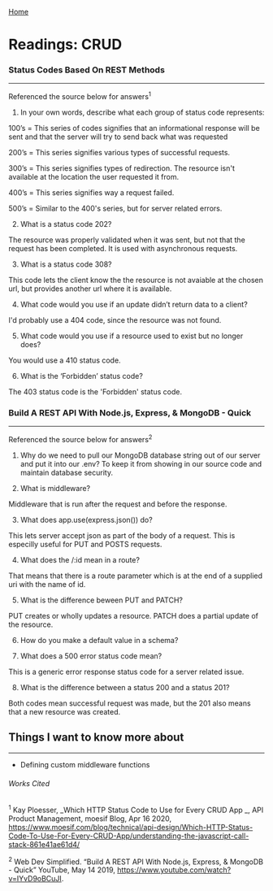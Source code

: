[Home](README.md)

# Readings: CRUD

### Status Codes Based On REST Methods
---------------

Referenced the source below for answers<sup>1<sup>

1. In your own words, describe what each group of status code represents:

  100’s = This series of codes signifies that an informational response will be sent and that the server will try to send back what was requested
        
  200’s = This series signifies various types of successful requests.
        
  300’s = This series signifies types of redirection. The resource isn't available at the location the user requested it from.
  
  400’s = This series signifies way a request failed.
  
  500’s = Similar to the 400's series, but for server related errors.

2. What is a status code 202?

  The resource was properly validated when it was sent, but not that the request has been completed. It is used with asynchronous requests.

3. What is a status code 308?

  This code lets the client know the the resource is not avaiable at the chosen url, but provides another url where it is available.

4. What code would you use if an update didn’t return data to a client?

  I'd probably use a 404 code, since the resource was not found.

5. What code would you use if a resource used to exist but no longer does?

  You would use a 410 status code.

6. What is the ‘Forbidden’ status code?

  The 403 status code is the 'Forbidden' status code.


### Build A REST API With Node.js, Express, & MongoDB - Quick
---------------

Referenced the source below for answers<sup>2<sup>

1. Why do we need to pull our MongoDB database string out of our server and put it into our .env?
  To keep it from showing in our source code and maintain database security.


2. What is middleware?

  Middleware that is run after the request and before the response.

3. What does app.use(express.json()) do?

  This lets server accept json as part of the body of a request. This is especilly useful for PUT and POSTS requests.

4. What does the /:id mean in a route?

  That means that there is a route parameter which is at the end of a supplied uri with the name of id.

5. What is the difference beween PUT and PATCH?

  PUT creates or wholly updates a resource. PATCH does a partial update of the resource.

6. How do you make a default value in a schema?

7. What does a 500 error status code mean?

  This is a generic error response status code for a server related issue.

8. What is the difference between a status 200 and a status 201?

  Both codes mean successful request was made, but the 201 also means that a new resource was created.


## Things I want to know more about
---------------
* Defining custom middleware functions


###### Works Cited

<sup>1</sup> Kay Ploesser, _Which HTTP Status Code to Use for Every CRUD App _, API Product Management, moesif Blog, Apr 16 2020, https://www.moesif.com/blog/technical/api-design/Which-HTTP-Status-Code-To-Use-For-Every-CRUD-App/understanding-the-javascript-call-stack-861e41ae61d4/

<sup>2</sup> Web Dev Simplified. “Build A REST API With Node.js, Express, & MongoDB - Quick” YouTube, May 14 2019, https://www.youtube.com/watch?v=IYvD9oBCuJI.